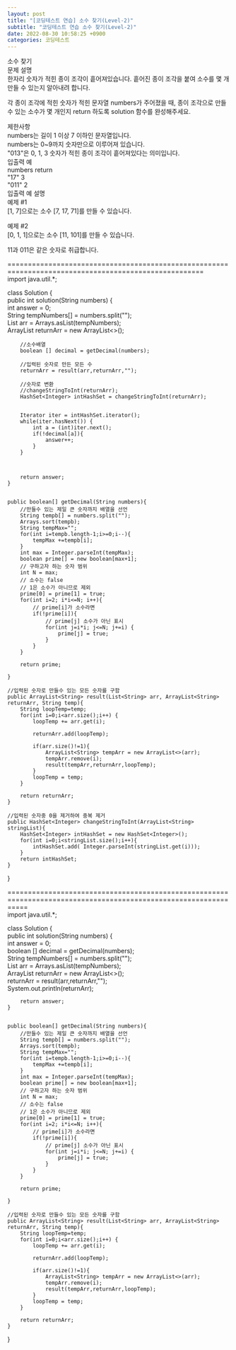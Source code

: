 ```yaml
---  
layout: post  
title: "[코딩테스트 연습] 소수 찾기(Level-2)"  
subtitle: "코딩테스트 연습 소수 찾기(Level-2)"  
date: 2022-08-30 10:58:25 +0900  
categories: 코딩테스트  
---  
```

소수 찾기  
문제 설명  
한자리 숫자가 적힌 종이 조각이 흩어져있습니다. 흩어진 종이 조각을 붙여 소수를 몇 개 만들 수 있는지 알아내려 합니다.  
  
각 종이 조각에 적힌 숫자가 적힌 문자열 numbers가 주어졌을 때, 종이 조각으로 만들 수 있는 소수가 몇 개인지 return 하도록 solution 함수를 완성해주세요.  
  
제한사항  
numbers는 길이 1 이상 7 이하인 문자열입니다.  
numbers는 0~9까지 숫자만으로 이루어져 있습니다.  
"013"은 0, 1, 3 숫자가 적힌 종이 조각이 흩어져있다는 의미입니다.  
입출력 예  
numbers	return  
"17"	3  
"011"	2  
입출력 예 설명  
예제 #1  
[1, 7]으로는 소수 [7, 17, 71]를 만들 수 있습니다.  
  
예제 #2  
[0, 1, 1]으로는 소수 [11, 101]를 만들 수 있습니다.  
  
11과 011은 같은 숫자로 취급합니다.  
  
  
  
  
======================================================================================================  
import java.util.*;  
  
class Solution {  
    public int solution(String numbers) {  
        int answer = 0;  
        String tempNumbers[] = numbers.split("");  
		List<String> arr = Arrays.asList(tempNumbers);  
		ArrayList<String> returnArr = new ArrayList<>();  
          
        //소수배열  
        boolean [] decimal = getDecimal(numbers);  
          
		//입력된 숫자로 만든 모든 수  
		returnArr = result(arr,returnArr,"");  
          
        //숫자로 변환  
        //changeStringToInt(returnArr);  
        HashSet<Integer> intHashSet = changeStringToInt(returnArr);  
       
          
        Iterator iter = intHashSet.iterator();  
        while(iter.hasNext()) {  
            int a = (int)iter.next();  
            if(!decimal[a]){  
                answer++;  
            }  
        }  
  
          
          
        return answer;  
    }  
      
      
    public boolean[] getDecimal(String numbers){  
        //만들수 있는 제일 큰 숫자까지 배열을 선언  
        String tempb[] = numbers.split("");  
        Arrays.sort(tempb);  
        String tempMax="";  
        for(int i=tempb.length-1;i>=0;i--){  
            tempMax +=tempb[i];  
        }  
        int max = Integer.parseInt(tempMax);  
        boolean prime[] = new boolean[max+1];  
        // 구하고자 하는 숫자 범위  
        int N = max;  
        // 소수는 false  
        // 1은 소수가 아니므로 제외  
        prime[0] = prime[1] = true;  
        for(int i=2; i*i<=N; i++){  
            // prime[i]가 소수라면  
            if(!prime[i]){  
                // prime[j] 소수가 아닌 표시  
                for(int j=i*i; j<=N; j+=i) {  
                    prime[j] = true;                  
                }  
            }          
        }          
          
        return prime;  
          
    }  
      
    //입력된 숫자로 만들수 있는 모든 숫자를 구함  
	public ArrayList<String> result(List<String> arr, ArrayList<String> returnArr, String temp){  
        String loopTemp=temp;  
        for(int i=0;i<arr.size();i++) {  
            loopTemp += arr.get(i);  
              
            returnArr.add(loopTemp);  
              
            if(arr.size()!=1){  
                ArrayList<String> tempArr = new ArrayList<>(arr);  
                tempArr.remove(i);  
                result(tempArr,returnArr,loopTemp);  
            }  
            loopTemp = temp;  
        }  
  
        return returnArr;  
    }    
      
	//입력된 숫자중 0을 제거하여 중복 제거  
    public HashSet<Integer> changeStringToInt(ArrayList<String> stringList){  
        HashSet<Integer> intHashSet = new HashSet<Integer>();  
        for(int i=0;i<stringList.size();i++){  
            intHashSet.add( Integer.parseInt(stringList.get(i)));  
        }  
        return intHashSet;  
    }  
}  
  
  
  
=================================================================================================================  
import java.util.*;  
  
class Solution {  
    public int solution(String numbers) {  
        int answer = 0;  
        boolean [] decimal = getDecimal(numbers);  
		String tempNumbers[] = numbers.split("");  
		List<String> arr = Arrays.asList(tempNumbers);  
		ArrayList<String> returnArr = new ArrayList<>();  
		returnArr = result(arr,returnArr,"");  
        System.out.println(returnArr);  
  
          
          
        return answer;  
    }  
      
      
    public boolean[] getDecimal(String numbers){  
        //만들수 있는 제일 큰 숫자까지 배열을 선언  
        String tempb[] = numbers.split("");  
        Arrays.sort(tempb);  
        String tempMax="";  
        for(int i=tempb.length-1;i>=0;i--){  
            tempMax +=tempb[i];  
        }  
        int max = Integer.parseInt(tempMax);  
        boolean prime[] = new boolean[max+1];  
        // 구하고자 하는 숫자 범위  
        int N = max;  
        // 소수는 false  
        // 1은 소수가 아니므로 제외  
        prime[0] = prime[1] = true;  
        for(int i=2; i*i<=N; i++){  
            // prime[i]가 소수라면  
            if(!prime[i]){  
                // prime[j] 소수가 아닌 표시  
                for(int j=i*i; j<=N; j+=i) {  
                    prime[j] = true;                  
                }  
            }          
        }          
          
        return prime;  
          
    }  
      
    //입력된 숫자로 만들수 있는 모든 숫자를 구함  
	public ArrayList<String> result(List<String> arr, ArrayList<String> returnArr, String temp){  
        String loopTemp=temp;  
        for(int i=0;i<arr.size();i++) {  
            loopTemp += arr.get(i);  
              
            returnArr.add(loopTemp);  
              
            if(arr.size()!=1){  
                ArrayList<String> tempArr = new ArrayList<>(arr);  
                tempArr.remove(i);  
                result(tempArr,returnArr,loopTemp);  
            }  
            loopTemp = temp;  
        }  
  
        return returnArr;  
    }    
}  
